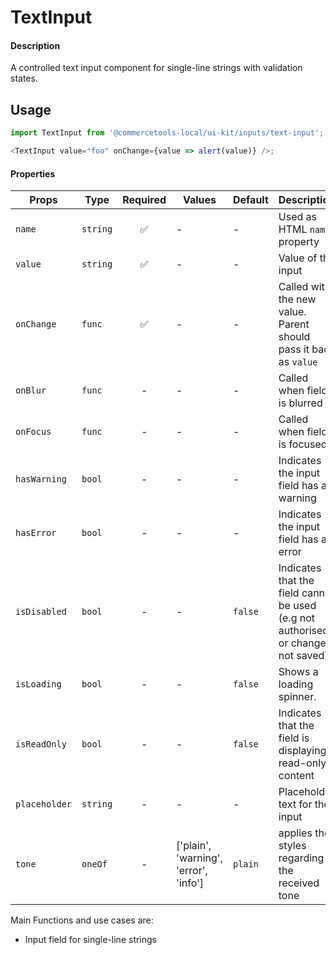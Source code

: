# TextInput

#### Description

A controlled text input component for single-line strings with validation
states.

## Usage

```js
import TextInput from '@commercetools-local/ui-kit/inputs/text-input';

<TextInput value="foo" onChange={value => alert(value)} />;
```

#### Properties

| Props         | Type     | Required | Values | Default | Description                                                      |
| ------------- | -------- | :------: | ------ | ------- | ---------------------------------------------------------------- |
| `name`        | `string` |    ✅    | -      | -       | Used as HTML `name` property                                     |
| `value`       | `string` |    ✅    | -      | -       | Value of the input                                               |
| `onChange`    | `func`   |    ✅    | -      | -       | Called with the new value. Parent should pass it back as `value` |
| `onBlur`      | `func`   |    -     | -      | -       | Called when field is blurred                                     |
| `onFocus`      | `func`   |    -     | -      | -      | Called when field is focused                                     |
| `hasWarning` | `bool` |    -     | -      | -       | Indicates the input field has a warning                     |
| `hasError` | `bool` |    -     | -      | -       | Indicates the input field has an error                      |
| `isDisabled`  | `bool`   |    -     | -      | `false` | Indicates that the field cannot be used (e.g not authorised, or changes not saved) |
| `isLoading`  | `bool`   |    -     | -      | `false` | Shows a loading spinner.                                  |
| `isReadOnly`  | `bool`   |    -     | -      | `false` | Indicates that the field is displaying read-only content |
| `placeholder` | `string` |    -     | -      | -       | Placeholder text for the input                                                                          |
| `tone`    | `oneOf`   |    -     | ['plain', 'warning', 'error', 'info']      | `plain` | applies the styles regarding the received tone |

Main Functions and use cases are:

* Input field for single-line strings
